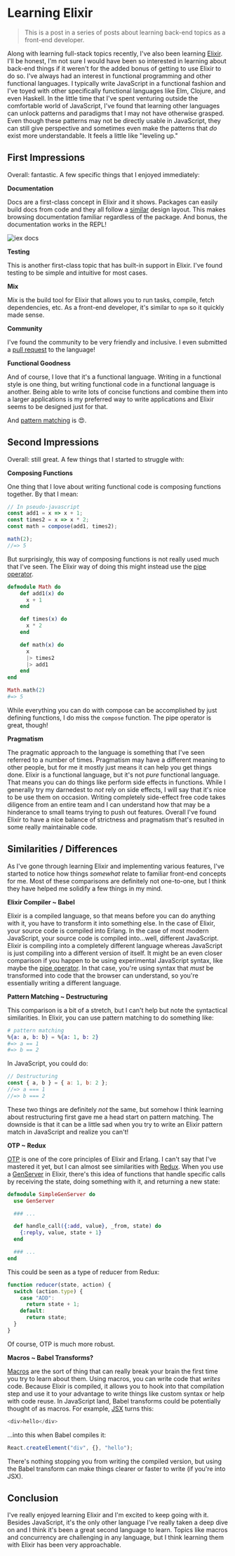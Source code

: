 # Learning Elixir

> This is a post in a series of posts about learning back-end topics as a front-end developer.

Along with learning full-stack topics recently, I've also been learning [Elixir](https://elixir-lang.org/). I'll be honest, I'm not sure I would have been so interested in learning about back-end things if it weren't for the added bonus of getting to use Elixir to do so. I've always had an interest in functional programming and other functional languages. I typically write JavaScript in a functional fashion and I've toyed with other specifically functional languages like Elm, Clojure, and even Haskell. In the little time that I've spent venturing outside the comfortable world of JavaScript, I've found that learning other languages can unlock patterns and paradigms that I may not have otherwise grasped. Even though these patterns may not be directly usable in JavaScript, they can still give perspective and sometimes even make the patterns that _do_ exist more understandable. It feels a little like "leveling up."

## First Impressions

Overall: fantastic. A few specific things that I enjoyed immediately:

**Documentation**

Docs are a first-class concept in Elixir and it shows. Packages can easily build docs from code and they all follow a [similar](https://hexdocs.pm/elixir/Kernel.html) design layout. This makes browsing documentation familiar regardless of the package. And bonus, the documentation works in the REPL!

![iex docs](https://s3-us-west-2.amazonaws.com/npbee/2017/learning-elixir/iex-docs.png)

**Testing**

This is another first-class topic that has built-in support in Elixir. I've found testing to be simple and intuitive for most cases.

**Mix**

Mix is the build tool for Elixir that allows you to run tasks, compile, fetch dependencies, etc. As a front-end developer, it's similar to `npm` so it quickly made sense.

**Community**

I've found the community to be very friendly and inclusive. I even submitted a [pull request](https://github.com/elixir-lang/elixir/pull/6310) to the language!

**Functional Goodness**

And of course, I love that it's a functional language. Writing in a functional style is one thing, but writing functional code in a functional language is another. Being able to write lots of concise functions and combine them into a larger applications is my preferred way to write applications and Elixir seems to be designed just for that.

And [pattern matching](https://elixir-lang.org/getting-started/pattern-matching.html) is 😍.

## Second Impressions

Overall: still great. A few things that I started to struggle with:

**Composing Functions**

One thing that I love about writing functional code is composing functions together. By that I mean:

```javascript
// In pseudo-javascript
const add1 = x => x + 1;
const times2 = x => x * 2;
const math = compose(add1, times2);

math(2);
//=> 5
```

But surprisingly, this way of composing functions is not really used much that I've seen. The Elixir way of doing this might instead use the [pipe operator](https://elixir-lang.org/getting-started/enumerables-and-streams.html#the-pipe-operator).

```elixir
defmodule Math do
	def add1(x) do
	  x + 1
	end

	def times(x) do
	  x * 2
	end

	def math(x) do
	  x
	  |> times2
	  |> add1
	end
end

Math.math(2)
#=> 5
```

While everything you can do with compose can be accomplished by just defining functions, I do miss the `compose` function. The pipe operator is great, though!

**Pragmatism**

The pragmatic approach to the language is something that I've seen referred to a number of times. Pragmatism may have a different meaning to other people, but for me it mostly just means it can help you get things done. Elixir is a functional language, but it's not _pure_ functional language. That means you can do things like perform side effects in functions. While I generally try my darnedest to _not_ rely on side effects, I will say that it's nice to be use them on occasion. Writing completely side-effect free code takes diligence from an entire team and I can understand how that may be a hinderance to small teams trying to push out features. Overall I've found Elixir to have a nice balance of strictness and pragmatism that's resulted in some really maintainable code.

## Similarities / Differences

As I've gone through learning Elixir and implementing various features, I've started to notice how things _somewhat_ relate to familiar front-end concepts for me. Most of these comparisons are definitely not one-to-one, but I think they have helped me solidify a few things in my mind.

**Elixir Compiler ~ Babel**

Elixir is a compiled language, so that means before you can do anything with it, you have to transform it into something else. In the case of Elixir, your source code is compiled into Erlang. In the case of most modern JavaScript, your source code is compiled into...well, different JavaScript. Elixir is compiling into a completely different language whereas JavaScript is just compiling into a different version of itself. It might be an even closer comparison if you happen to be using experimental JavaScript syntax, like maybe the [pipe operator](https://github.com/tc39/proposal-pipeline-operator). In that case, you're using syntax that _must_ be transformed into code that the browser can understand, so you're essentially writing a different language.

**Pattern Matching ~ Destructuring**

This comparison is a bit of a stretch, but I can't help but note the syntactical similarities. In Elixir, you can use pattern matching to do something like:

```elixir
# pattern matching
%{a: a, b: b} = %{a: 1, b: 2}
#=> a == 1
#=> b == 2
```

In JavaScript, you could do:

```javascript
// Destructuring
const { a, b } = { a: 1, b: 2 };
//=> a === 1
//=> b === 2
```

These two things are definitely _not_ the same, but somehow I think learning about restructuring first gave me a head start on pattern matching. The downside is that it can be a little sad when you try to write an Elixir pattern match in JavaScript and realize you can't!

**OTP ~ Redux**

[OTP](https://elixirschool.com/en/lessons/advanced/otp-concurrency/) is one of the core principles of Elixir and Erlang. I can't say that I've mastered it yet, but I can almost see similarities with [Redux](http://redux.js.org/). When you use a [GenServer](https://elixir-lang.org/getting-started/mix-otp/genserver.html) in Elixir, there's this idea of functions that handle specific calls by receiving the state, doing something with it, and returning a new state:

```elixir
defmodule SimpleGenServer do
  use GenServer

  ### ...

  def handle_call({:add, value}, _from, state) do
    {:reply, value, state + 1}
  end

  ### ...
end
```

This could be seen as a type of reducer from Redux:

```js
function reducer(state, action) {
  switch (action.type) {
    case "ADD":
      return state + 1;
    default:
      return state;
  }
}
```

Of course, OTP is much more robust.

**Macros ~ Babel Transforms?**

[Macros](https://elixir-lang.org/getting-started/meta/macros.html) are the sort of thing that can really break your brain the first time you try to learn about them. Using macros, you can write code that _writes_ code. Because Elixir is compiled, it allows you to hook into that compilation step and use it to your advantage to write things like custom syntax or help with code reuse. In JavaScript land, Babel transforms could be potentially thought of as macros. For example, [JSX](https://facebook.github.io/react/docs/jsx-in-depth.html) turns this:

```javascript
<div>hello</div>
```

...into this when Babel compiles it:

```javascript
React.createElement("div", {}, "hello");
```

There's nothing stopping you from writing the compiled version, but using the Babel transform can make things clearer or faster to write (if you're into JSX).

## Conclusion

I've really enjoyed learning Elixir and I'm excited to keep going with it. Besides JavaScript, it's the only other language I've really taken a deep dive on and I think it's been a great second language to learn. Topics like macros and concurrency are challenging in any language, but I think learning them with Elixir has been very approachable.

